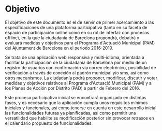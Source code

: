 # Objetivo

El objetivo de este documento es el de servir de primer acercamiento a las especificaciones de una plataforma participativa (tanto en su faceta de espacio de participación online como en su rol de interfaz con procesos offline), en la que la ciudadanía de Barcelona propondrá, debatirá y evaluará medidas y objetivos para el Programa d'Actuació Municipal (PAM) del Ajuntament de Barcelona en el periodo 2016-2019. 

Se trata de una aplicación web responsiva y multi-idioma, orientada a facilitar la participación de la ciudadanía de Barcelona por medio de un registro de usuarios con confirmación via correo electrónico, posibilidad de verificación a través de conexión al padrón municipal y/o sms, así como otros mecanismos. La ciudadanía podrá proponer, modificar, discutir y votar medidas y objetivos relativos al Programa d'Actuació Municipal (PAM) y a los Planes de Acción por Distrito (PAD) a partir de Febrero del 2016. 

Este proceso participativo inicial se encontrará organizado en distintas
fases, y es necesario que la aplicación cumpla unos requisitos mínimos
iniciales y funcionales, así como tenerse en cuenta en este desarrollo
inicial las funcionalidades futuras ya planificadas, así como permitir
una versatilidad que habilite su modificación posterior sin provocar
retrasos en el calendario propuesto de funcionalidades.